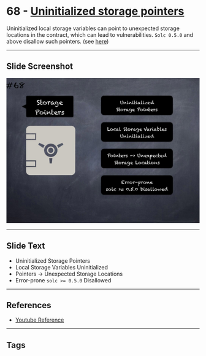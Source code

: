 # 68 - [Uninitialized storage pointers](Uninitialized%20storage%20pointers.md)
Uninitialized local storage variables can point to unexpected storage locations in the contract, which can lead to vulnerabilities. `Solc 0.5.0` and above disallow such pointers. (see [here](https://swcregistry.io/docs/SWC-109))

___
## Slide Screenshot
![068.jpg](../../images/4.%20Pitfalls%20and%20Best%20Practices%20101/068.jpg)
___
## Slide Text
- Uninitialized Storage Pointers
- Local Storage Variables Uninitialized
- Pointers -> Unexpected Storage Locations
- Error-prone `solc >= 0.5.0` Disallowed
___
## References
- [Youtube Reference](https://youtu.be/byA3MLLiKMM?t=425)
___
## Tags